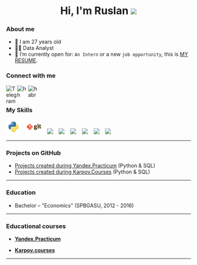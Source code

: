 <h1 align="center"><b>Hi, I'm Ruslan </b><img src="https://media.giphy.com/media/hvRJCLFzcasrR4ia7z/giphy.gif" width="35"></h1>

### About me
- 👨 I am 27 years old
- :technologist: Data Analyst
- :thinking: I’m currently open for: `An Intern` or a new `job opportunity`, this is [MY RESUME](https://drive.google.com/file/d/1gwxiQz_ZbzlTRs-pOyWVUATzH-UuS9F5/view?usp=share_link).

### Connect with me
<a href="https://t.me/safikanooov">
  <img align="left" alt="Telegram" width="30px" src="https://upload.wikimedia.org/wikipedia/commons/thumb/8/82/Telegram_logo.svg/2048px-Telegram_logo.svg.png" />
</a>
<a href="https://spb.hh.ru/resume/dfc8c384ff08ffbb3e0039ed1f6c5350673344">
  <img align="left" alt="hh" width="30px" src="https://upload.wikimedia.org/wikipedia/commons/7/79/HeadHunter_logo.png"/>
</a>
<a href="https://career.habr.com/safikanooov">
  <img align="left" alt="habr" width="30px" src="https://user-images.githubusercontent.com/95710420/175459444-ea6db9f3-5db5-4453-a69a-1b853a7e0a8f.png"/>
</a>

<br >
<br >

### Мy Skills
<code><img height="40" src="https://raw.githubusercontent.com/github/explore/80688e429a7d4ef2fca1e82350fe8e3517d3494d/topics/python/python.png"></code><a>&nbsp;&nbsp;&nbsp;</a>
<code><img height="40" src="https://raw.githubusercontent.com/github/explore/80688e429a7d4ef2fca1e82350fe8e3517d3494d/topics/git/git.png"></code><a>&nbsp;&nbsp;&nbsp;</a>
<code><img height="40" src="https://upload.wikimedia.org/wikipedia/commons/2/29/Postgresql_elephant.svg"></code><a>&nbsp;&nbsp;&nbsp;</a>
<code><img height="40" src="https://cdn.worldvectorlogo.com/logos/clickhouse.svg"></code><a>&nbsp;&nbsp;&nbsp;</a>
<code><img height="40" src="https://logos-world.net/wp-content/uploads/2020/09/Oracle-Logo-700x394.png"></code><a>&nbsp;&nbsp;&nbsp;</a>
<code><img height="40" src="https://logos-world.net/wp-content/uploads/2021/10/Tableau-Emblem.png"></code><a>&nbsp;&nbsp;&nbsp;</a>
<code><img height="40" src="https://upload.wikimedia.org/wikipedia/commons/thumb/0/0e/Superset_logo.svg/2560px-Superset_logo.svg.png"></code><a>&nbsp;&nbsp;&nbsp;</a>
<code><img height="40" src="https://upload.wikimedia.org/wikipedia/commons/d/de/AirflowLogo.png"></code><a>&nbsp;&nbsp;&nbsp;</a>
<a>&nbsp;&nbsp;&nbsp;</a>

<hr>

### Projects on GitHub
- <a href="https://github.com/safikanov/yandex_da_projects">Projects created during Yandex.Practicum</a> (Python & SQL)
- <a href="https://github.com/safikanov/K.C_projects">Projects created during Karpov.Courses</a> (Python & SQL)

---

### Education
- Bachelor – "Economics" (SPBGASU, 2012 - 2016)

---

### Educational courses
- <b> <a href="https://drive.google.com/file/d/1TUlrXGFan8lsG3G2iW-1y2H_pmSAQYqg/view?usp=share_link"> Yandex.Practicum </a> </b>

- <b> <a href="https://drive.google.com/file/d/1Wi_mblUk9XQk1fOKvDLV-V0KA4ttVmMM/view?usp=share_link"> Karpov.courses </a> </b>

---

